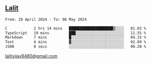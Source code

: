 ## [Lalit](https://lalit.sh)

<!--START_SECTION:waka-->

```txt
From: 29 April 2024 - To: 06 May 2024

C            2 hrs 14 mins   ████████████████████▒░░░░   81.03 %
TypeScript   19 mins         ███░░░░░░░░░░░░░░░░░░░░░░   11.55 %
Markdown     7 mins          █░░░░░░░░░░░░░░░░░░░░░░░░   04.33 %
Text         4 mins          ▓░░░░░░░░░░░░░░░░░░░░░░░░   02.89 %
JSON         0 secs          ░░░░░░░░░░░░░░░░░░░░░░░░░   00.20 %
```

<!--END_SECTION:waka-->

lalitvijay9480@gmail.com
